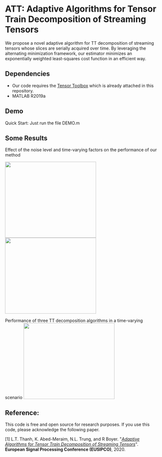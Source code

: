 # ATT: Adaptive Algorithms for Tensor Train Decomposition of Streaming Tensors

We propose a novel adaptive algorithm for TT decomposition of streaming tensors whose slices are serially acquired over time. By
leveraging the alternating minimization framework, our estimator minimizes an exponentially weighted least-squares cost function
in an efficient way. 


## Dependencies
+ Our code requires the [Tensor Toolbox](http://www.tensortoolbox.org/) which is already attached in this repository.
+ MATLAB R2019a


## Demo
Quick Start: Just run the file DEMO.m

## Some Results

Effect of the noise level and time-varying factors on the performance of our method

<p float="left">
  <img src="https://user-images.githubusercontent.com/26319211/110495119-7ea43b80-80f4-11eb-98a8-61256624851e.PNG" width="300" height='250' />
  <img src="https://user-images.githubusercontent.com/26319211/110495123-7f3cd200-80f4-11eb-871d-b00ff1124457.PNG" width="300" height='250' /> 
</p>
Performance of three TT decomposition algorithms in a time-varying scenario
<img src="https://user-images.githubusercontent.com/26319211/110495122-7f3cd200-80f4-11eb-8711-26da3e8ec6c4.PNG" width="300" height='250'>

## Reference: 
This code is free and open source for research purposes. If you use this code, please acknowledge the following paper.

[1] L.T. Thanh, K. Abed-Meraim, N.L. Trung, and R Boyer. "[*Adaptive Algorithms for Tensor Train Decomposition of Streaming Tensors*](https://ieeexplore.ieee.org/document/9287780)". 
**European Signal Processing Conference (EUSIPCO)**, 2020.
